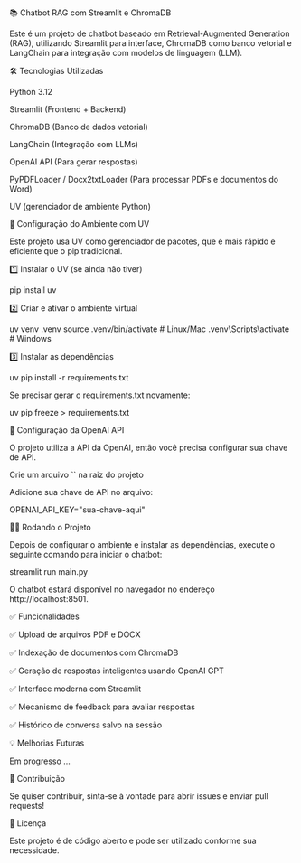 📚 Chatbot RAG com Streamlit e ChromaDB

Este é um projeto de chatbot baseado em Retrieval-Augmented Generation (RAG), utilizando Streamlit para interface, ChromaDB como banco vetorial e LangChain para integração com modelos de linguagem (LLM).

🛠 Tecnologias Utilizadas

Python 3.12

Streamlit (Frontend + Backend)

ChromaDB (Banco de dados vetorial)

LangChain (Integração com LLMs)

OpenAI API (Para gerar respostas)

PyPDFLoader / Docx2txtLoader (Para processar PDFs e documentos do Word)

UV (gerenciador de ambiente Python)

🚀 Configuração do Ambiente com UV

Este projeto usa UV como gerenciador de pacotes, que é mais rápido e eficiente que o pip tradicional.

1️⃣ Instalar o UV (se ainda não tiver)

pip install uv

2️⃣ Criar e ativar o ambiente virtual

uv venv .venv
source .venv/bin/activate  # Linux/Mac
.venv\Scripts\activate     # Windows

3️⃣ Instalar as dependências

uv pip install -r requirements.txt

Se precisar gerar o requirements.txt novamente:

uv pip freeze > requirements.txt

🔑 Configuração da OpenAI API

O projeto utiliza a API da OpenAI, então você precisa configurar sua chave de API.

Crie um arquivo `` na raiz do projeto

Adicione sua chave de API no arquivo:

OPENAI_API_KEY="sua-chave-aqui"

🏃‍♂️ Rodando o Projeto

Depois de configurar o ambiente e instalar as dependências, execute o seguinte comando para iniciar o chatbot:

streamlit run main.py

O chatbot estará disponível no navegador no endereço http://localhost:8501.

✅ Funcionalidades

✅ Upload de arquivos PDF e DOCX

✅ Indexação de documentos com ChromaDB

✅ Geração de respostas inteligentes usando OpenAI GPT

✅ Interface moderna com Streamlit

✅ Mecanismo de feedback para avaliar respostas

✅ Histórico de conversa salvo na sessão

💡 Melhorias Futuras

Em progresso ...


📌 Contribuição

Se quiser contribuir, sinta-se à vontade para abrir issues e enviar pull requests!

📜 Licença

Este projeto é de código aberto e pode ser utilizado conforme sua necessidade.